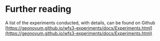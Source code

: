 # Further reading
A list of the experiments conducted, with details, can be found on Github [https://geonovum.github.io/wfs3-experiments/docs/Experiments.html](https://geonovum.github.io/wfs3-experiments/docs/Experiments.html)
